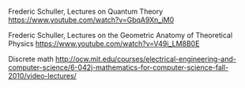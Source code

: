 Frederic Schuller, Lectures on Quantum Theory
https://www.youtube.com/watch?v=GbqA9Xn_iM0

Frederic Schuller, Lectures on the Geometric Anatomy of Theoretical Physics
https://www.youtube.com/watch?v=V49i_LM8B0E

Discrete math
http://ocw.mit.edu/courses/electrical-engineering-and-computer-science/6-042j-mathematics-for-computer-science-fall-2010/video-lectures/
